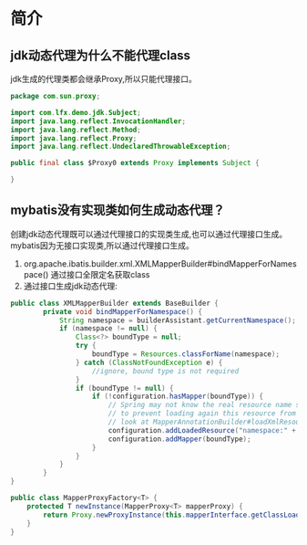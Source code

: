 # 简介

## jdk动态代理为什么不能代理class

jdk生成的代理类都会继承Proxy,所以只能代理接口。

```java
package com.sun.proxy;

import com.lfx.demo.jdk.Subject;
import java.lang.reflect.InvocationHandler;
import java.lang.reflect.Method;
import java.lang.reflect.Proxy;
import java.lang.reflect.UndeclaredThrowableException;

public final class $Proxy0 extends Proxy implements Subject {

}
```

## mybatis没有实现类如何生成动态代理？

创建jdk动态代理既可以通过代理接口的实现类生成,也可以通过代理接口生成。mybatis因为无接口实现类,所以通过代理接口生成。

1. org.apache.ibatis.builder.xml.XMLMapperBuilder#bindMapperForNamespace() 通过接口全限定名获取class
2. 通过接口生成jdk动态代理:

```java
public class XMLMapperBuilder extends BaseBuilder {
        private void bindMapperForNamespace() {
            String namespace = builderAssistant.getCurrentNamespace();
            if (namespace != null) {
                Class<?> boundType = null;
                try {
                    boundType = Resources.classForName(namespace);
                } catch (ClassNotFoundException e) {
                    //ignore, bound type is not required
                }
                if (boundType != null) {
                    if (!configuration.hasMapper(boundType)) {
                        // Spring may not know the real resource name so we set a flag
                        // to prevent loading again this resource from the mapper interface
                        // look at MapperAnnotationBuilder#loadXmlResource
                        configuration.addLoadedResource("namespace:" + namespace);
                        configuration.addMapper(boundType);
                    }
                }
            }
        }
}

public class MapperProxyFactory<T> {
    protected T newInstance(MapperProxy<T> mapperProxy) {
        return Proxy.newProxyInstance(this.mapperInterface.getClassLoader(), new Class[]{this.mapperInterface}, mapperProxy);
    }
}
```

